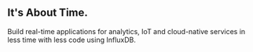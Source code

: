 ## It's About Time.


Build real-time applications for analytics, IoT and cloud-native services in less time with less code using InfluxDB.

